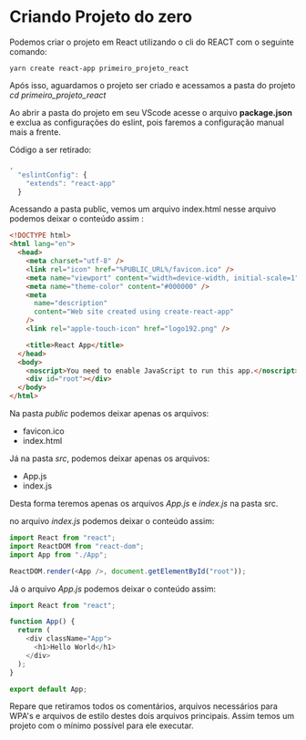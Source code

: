 # Criando Projeto do zero

Podemos criar o projeto em React utilizando o cli do REACT com o seguinte comando:

```
yarn create react-app primeiro_projeto_react
```

Após isso, aguardamos o projeto ser criado e acessamos a pasta do projeto _*cd primeiro_projeto_react*_

Ao abrir a pasta do projeto em seu VScode acesse o arquivo **package.json** e exclua as configurações do eslint, pois faremos a configuração manual mais a frente.

Código a ser retirado:

```js
,
  "eslintConfig": {
    "extends": "react-app"
  }
```

Acessando a pasta public, vemos um arquivo index.html nesse arquivo podemos deixar o conteúdo assim :

```html
<!DOCTYPE html>
<html lang="en">
  <head>
    <meta charset="utf-8" />
    <link rel="icon" href="%PUBLIC_URL%/favicon.ico" />
    <meta name="viewport" content="width=device-width, initial-scale=1" />
    <meta name="theme-color" content="#000000" />
    <meta
      name="description"
      content="Web site created using create-react-app"
    />
    <link rel="apple-touch-icon" href="logo192.png" />

    <title>React App</title>
  </head>
  <body>
    <noscript>You need to enable JavaScript to run this app.</noscript>
    <div id="root"></div>
  </body>
</html>
```

Na pasta _*public*_ podemos deixar apenas os arquivos:

- favicon.ico
- index.html

Já na pasta _*src*_, podemos deixar apenas os arquivos:

- App.js
- index.js

Desta forma teremos apenas os arquivos _App.js_ e _index.js_ na pasta src.

no arquivo _index.js_ podemos deixar o conteúdo assim:

```js
import React from "react";
import ReactDOM from "react-dom";
import App from "./App";

ReactDOM.render(<App />, document.getElementById("root"));
```

Já o arquivo _App.js_ podemos deixar o conteúdo assim:

```js
import React from "react";

function App() {
  return (
    <div className="App">
      <h1>Hello World</h1>
    </div>
  );
}

export default App;
```

Repare que retiramos todos os comentários, arquivos necessários para WPA's e arquivos de estilo destes dois arquivos principais. Assim temos um projeto com o mínimo possível para ele executar.
